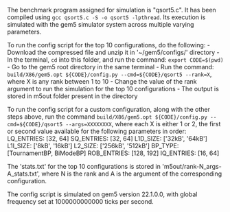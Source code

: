 The benchmark program assigned for simulation is "qsort5.c". It has been compiled using `gcc qsort5.c -S -o qsort5 -lpthread`. Its execution is simulated with the gem5 simulator system across multiple varying parameters. 

To run the config script for the top 10 configurations, do the following:
    - Download the compressed file and unzip it in '~/gem5/configs/' directory
    - In the terminal, `cd` into this folder, and run the command: `export CODE=$(pwd)`
    - Go to the gem5 root directory in the same terminal
    - Run the command: `build/X86/gem5.opt ${CODE}/config.py --cmd=${CODE}/qsort5 --rank=X`, where X is any rank between 1 to 10
    - Change the value of the rank argument to run the simulation for the top 10 configurations
    - The output is stored in m5out folder present in the directory

To run the config script for a custom configuration, along with the other steps above, run the command `build/X86/gem5.opt ${CODE}/config.py --cmd=${CODE}/qsort5 --args=XXXXXXXX`, where each X is either 1 or 2, the first or second value available for the following parameters in order:
LQ_ENTRIES: [32, 64]
SQ_ENTRIES: [32, 64]
L1D_SIZE: ['32kB', '64kB']
L1I_SIZE: ['8kB', '16kB']
L2_SIZE: ['256kB', '512kB']
BP_TYPE: [TournamentBP, BiModeBP]
ROB_ENTRIES: [128, 192]
IQ_ENTRIES: [16, 64]

The 'stats.txt' for the top 10 configurations is stored in 'm5out/rank-N_args-A_stats.txt', where N is the rank and A is the argument of the corresponding configuration.

The config script is simulated on gem5 version 22.1.0.0, with global frequency set at 1000000000000 ticks per second.